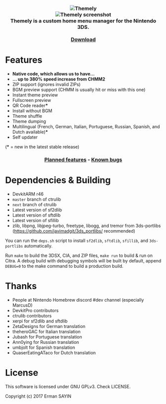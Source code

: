 <h3 align="center"><img src="https://github.com/ihaveamac/Themely/raw/master/meta/banner_3ds.png" alt="Themely"/><br/>
<img src="https://github.com/ihaveamac/Themely/raw/master/screenshot.png" alt="Themely screenshot"/><br/>
<b>Themely</b> is a custom home menu manager for the Nintendo 3DS.<br/><br/>
<a href="https://github.com/ihaveamac/Themely/releases/latest">Download</a><br/>

# Features
- **Native code, which allows us to have...**
- **... up to 380% speed increase from CHMM2**
- ZIP support (ignores invalid ZIPs)
- BGM preview support (CHMM is usually hit or miss with this one)
- Instant theme preview
- Fullscreen preview
- QR Code reader<b>&#x002A;</b>
- Install without BGM
- Theme shuffle
- Theme dumping
- Multilingual (French, German, Italian, Portuguese, Russian, Spanish, and Dutch available)<b>&#x002A;</b>
- Self updater

(<b>&#x002A;</b> = new in the latest stable release)

<h3 align="center">
<a href="https://github.com/ihaveamac/Themely/issues?q=is%3Aissue+is%3Aopen+label%3Aenhancement">Planned features</a> - <a href="https://github.com/ihaveamac/Themely/issues?q=is%3Aissue+is%3Aopen+label%3Abug">Known bugs</a>
</h3>

# Dependencies & Building
- DevkitARM r46
- `master` branch of ctrulib
- `next` branch of ctrulib
- Latest version of sf2dlib
- Latest version of sftdlib
- Latest version of sfillib
- zlib, libpng, libjpeg-turbo, freetype, libogg, and tremor from 3ds-portlibs (https://github.com/javimadgit/3ds_portlibs/ recommended)

You can run the `deps.sh` script to install `sf2dlib`, `sftdlib`, `sfillib`, and `3ds-portlibs` automatically.

Run `make` to build the 3DSX, CIA, and ZIP files,  `make run` to build & run on Citra. A debug build with debugging symbols will be built by default, append `DEBUG=0` to the make command to build a production build.

# Thanks
- People at Nintendo Homebrew discord #dev channel (especially MarcusD)
- DevkitPro contributors
- ctrulib contributors
- xerpi for sf2dlib and sftdlib
- ZetaDesigns for German translation
- theheroGAC for Italian translation
- Jubash for Portuguese translation
- Ann0ying for Russian translation
- umbjolt for Spanish translation
- QuaserEatingATaco for Dutch translation

# License
This software is licensed under GNU GPLv3. Check LICENSE.

Copyright (c) 2017 Erman SAYIN
